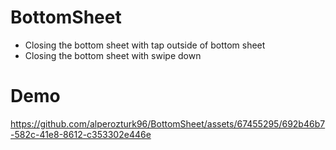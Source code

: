 # BottomSheet

- Closing the bottom sheet with tap outside of bottom sheet
- Closing the bottom sheet with swipe down


# Demo
https://github.com/alperozturk96/BottomSheet/assets/67455295/692b46b7-582c-41e8-8612-c353302e446e

